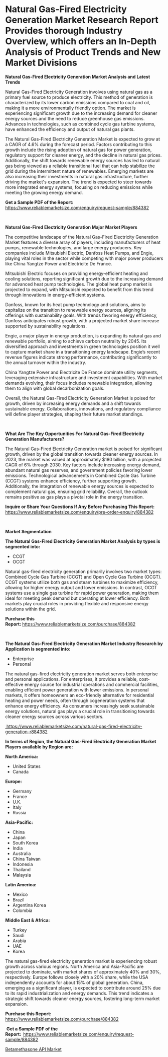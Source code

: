 <p><h1>Natural Gas-Fired Electricity Generation Market Research Report Provides thorough Industry Overview, which offers an In-Depth Analysis of Product Trends and New Market Divisions</h1></p><p><strong>Natural Gas-Fired Electricity Generation Market Analysis and Latest Trends</strong></p>
<p><p>Natural Gas-Fired Electricity Generation involves using natural gas as a primary fuel source to produce electricity. This method of generation is characterized by its lower carbon emissions compared to coal and oil, making it a more environmentally friendly option. The market is experiencing significant growth due to the increasing demand for cleaner energy sources and the need to reduce greenhouse gas emissions. Advances in technologies, such as combined cycle gas turbine systems, have enhanced the efficiency and output of natural gas plants.</p><p>The Natural Gas-Fired Electricity Generation Market is expected to grow at a CAGR of 4.6% during the forecast period. Factors contributing to this growth include the rising adoption of natural gas for power generation, regulatory support for cleaner energy, and the decline in natural gas prices. Additionally, the shift towards renewable energy sources has led to natural gas being viewed as a reliable transitional fuel that can help stabilize the grid during the intermittent nature of renewables. Emerging markets are also increasing their investments in natural gas infrastructure, further driving the market's expansion. The trend is expected to steer towards more integrated energy systems, focusing on reducing emissions while meeting the growing energy demand.</p></p>
<p><strong>Get a Sample PDF of the Report:&nbsp;</strong> <a href="https://www.reliablemarketsize.com/enquiry/request-sample/884382?utm_campaign=2626&utm_medium=2&utm_source=Github&utm_content=ia&utm_term=22032025&utm_id=natural-gas-fired-electricity-generation">https://www.reliablemarketsize.com/enquiry/request-sample/884382</a></p>
<p>&nbsp;</p>
<p><strong>Natural Gas-Fired Electricity Generation Major Market Players</strong></p>
<p><p>The competitive landscape of the Natural Gas-Fired Electricity Generation Market features a diverse array of players, including manufacturers of heat pumps, renewable technologies, and large energy producers. Key companies include Mitsubishi Electric, Danfoss Heat Pumps, and Engie, playing vital roles in the sector while competing with major power producers like China Yangtze Power and Electricite De France.</p><p>Mitsubishi Electric focuses on providing energy-efficient heating and cooling solutions, reporting significant growth due to the increasing demand for advanced heat pump technologies. The global heat pump market is projected to expand, with Mitsubishi expected to benefit from this trend through innovations in energy-efficient systems. </p><p>Danfoss, known for its heat pump technology and solutions, aims to capitalize on the transition to renewable energy sources, aligning its offerings with sustainability goals. With trends favoring energy efficiency, Danfoss anticipates robust growth, with a projected market share increase supported by sustainability regulations.</p><p>Engie, a major player in energy production, is expanding its natural gas and renewable portfolio, aiming to achieve carbon neutrality by 2045. Its diversified approach and investments in green technologies position it well to capture market share in a transitioning energy landscape. Engie’s recent revenue figures indicate strong performance, contributing significantly to the annual turnover within the industry.</p><p>China Yangtze Power and Electricite De France dominate utility segments, leveraging extensive infrastructure and investment capabilities. With market demands evolving, their focus includes renewable integration, allowing them to align with global decarbonization goals.</p><p>Overall, the Natural Gas-Fired Electricity Generation Market is poised for growth, driven by increasing energy demands and a shift towards sustainable energy. Collaborations, innovations, and regulatory compliance will define player strategies, shaping their future market standings.</p></p>
<p>&nbsp;</p>
<p><strong>What Are The Key Opportunities For Natural Gas-Fired Electricity Generation Manufacturers?</strong></p>
<p><p>The Natural Gas-Fired Electricity Generation market is poised for significant growth, driven by the global transition towards cleaner energy sources. In 2023, the market was valued at approximately $180 billion, with a projected CAGR of 6% through 2030. Key factors include increasing energy demand, abundant natural gas reserves, and government policies favoring lower emissions. Technological advancements in Combined Cycle Gas Turbine (CCGT) systems enhance efficiency, further supporting growth. Additionally, the integration of renewable energy sources is expected to complement natural gas, ensuring grid reliability. Overall, the outlook remains positive as gas plays a pivotal role in the energy transition.</p></p>
<p><strong>Inquire or Share Your Questions If Any Before Purchasing This Report:</strong> <a href="https://www.reliablemarketsize.com/enquiry/pre-order-enquiry/884382?utm_campaign=2626&utm_medium=2&utm_source=Github&utm_content=ia&utm_term=22032025&utm_id=natural-gas-fired-electricity-generation">https://www.reliablemarketsize.com/enquiry/pre-order-enquiry/884382</a></p>
<p>&nbsp;</p>
<p><strong>Market Segmentation</strong></p>
<p><strong>The Natural Gas-Fired Electricity Generation Market Analysis by types is segmented into:</strong></p>
<p><ul><li>CCGT</li><li>OCGT</li></ul></p>
<p><p>Natural gas-fired electricity generation primarily involves two market types: Combined Cycle Gas Turbine (CCGT) and Open Cycle Gas Turbine (OCGT). CCGT systems utilize both gas and steam turbines to maximize efficiency, allowing for higher energy output and lower emissions. In contrast, OCGT systems use a single gas turbine for rapid power generation, making them ideal for meeting peak demand but operating at lower efficiency. Both markets play crucial roles in providing flexible and responsive energy solutions within the grid.</p></p>
<p><strong>Purchase this Report:&nbsp;</strong><a href="https://www.reliablemarketsize.com/purchase/884382?utm_campaign=2626&utm_medium=2&utm_source=Github&utm_content=ia&utm_term=22032025&utm_id=natural-gas-fired-electricity-generation">https://www.reliablemarketsize.com/purchase/884382</a></p>
<p>&nbsp;</p>
<p><strong>The Natural Gas-Fired Electricity Generation Market Industry Research by Application is segmented into:</strong></p>
<p><ul><li>Enterprise</li><li>Personal</li></ul></p>
<p><p>The natural gas-fired electricity generation market serves both enterprise and personal applications. For enterprises, it provides a reliable, cost-effective energy source for industrial operations and commercial facilities, enabling efficient power generation with lower emissions. In personal markets, it offers homeowners an eco-friendly alternative for residential heating and power needs, often through cogeneration systems that enhance energy efficiency. As consumers increasingly seek sustainable energy solutions, natural gas plays a crucial role in transitioning towards cleaner energy sources across various sectors.</p></p>
<p><a href="https://www.reliablemarketsize.com/natural-gas-fired-electricity-generation-r884382?utm_campaign=2626&utm_medium=2&utm_source=Github&utm_content=ia&utm_term=22032025&utm_id=natural-gas-fired-electricity-generation">&nbsp;https://www.reliablemarketsize.com/natural-gas-fired-electricity-generation-r884382</a></p>
<p><strong>In terms of Region, the Natural Gas-Fired Electricity Generation Market Players available by Region are:</strong></p>
<p>
    <p> <strong> North America: </strong>
        <ul>
            <li>United States</li>
            <li>Canada</li>
        </ul>
        </p> 
    <p> <strong> Europe: </strong>
        <ul>
            <li>Germany</li>
            <li>France</li>
            <li>U.K.</li>
            <li>Italy</li>
            <li>Russia</li>
        </ul>
        </p> 
    <p> <strong> Asia-Pacific: </strong>
        <ul>
            <li>China</li>
            <li>Japan</li>
            <li>South Korea</li>
            <li>India</li>
            <li>Australia</li>
            <li>China Taiwan</li>
            <li>Indonesia</li>
            <li>Thailand</li>
            <li>Malaysia</li>
        </ul>
        </p> 
    <p> <strong> Latin America: </strong>
        <ul>
            <li>Mexico</li>
            <li>Brazil</li>
            <li>Argentina Korea</li>
            <li>Colombia</li>
        </ul>
        </p> 
    <p> <strong> Middle East & Africa: </strong>
        <ul>
            <li>Turkey</li>
            <li>Saudi</li>
            <li>Arabia</li>
            <li>UAE</li>
            <li>Korea</li>
        </ul>
    </p>
    </p>
<p><p>The natural gas-fired electricity generation market is experiencing robust growth across various regions. North America and Asia-Pacific are projected to dominate, with market shares of approximately 40% and 30%, respectively. Europe follows closely with a 20% share, while the USA independently accounts for about 15% of global generation. China, emerging as a significant player, is expected to contribute around 25% due to its rapid industrialization and energy demands. This trend indicates a strategic shift towards cleaner energy sources, fostering long-term market expansion.</p></p>
<p><strong>Purchase this Report: </strong><a href="https://www.reliablemarketsize.com/purchase/884382?utm_campaign=2626&utm_medium=2&utm_source=Github&utm_content=ia&utm_term=22032025&utm_id=natural-gas-fired-electricity-generation">https://www.reliablemarketsize.com/purchase/884382</a></p>
<p>&nbsp;<strong>Get a Sample PDF of the Report:&nbsp;&nbsp;</strong><a href="https://www.reliablemarketsize.com/enquiry/request-sample/884382?utm_campaign=2626&utm_medium=2&utm_source=Github&utm_content=ia&utm_term=22032025&utm_id=natural-gas-fired-electricity-generation">https://www.reliablemarketsize.com/enquiry/request-sample/884382</a></p>
<p><strong></strong></p>
<p><p><a href="https://github.com/ccreola81/Market-Research-Report-List-1/blob/main/betamethasone-api-market.md?utm_campaign=2626&utm_medium=2&utm_source=Github&utm_content=ia&utm_term=22032025&utm_id=natural-gas-fired-electricity-generation">Betamethasone API Market</a></p></p>